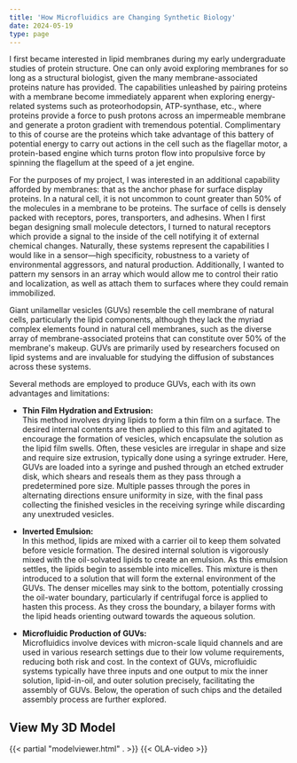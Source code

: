 ```yaml
---
title: 'How Microfluidics are Changing Synthetic Biology'
date: 2024-05-19
type: page
---
```

I first became interested in lipid membranes during my early undergraduate studies of protein structure. One can only avoid exploring membranes for so long as a structural biologist, given the many membrane-associated proteins nature has provided. The capabilities unleashed by pairing proteins with a membrane become immediately apparent when exploring energy-related systems such as proteorhodopsin, ATP-synthase, etc., where proteins provide a force to push protons across an impermeable membrane and generate a proton gradient with tremendous potential. Complimentary to this of course are the proteins which take advantage of this battery of potential energy to carry out actions in the cell such as the flagellar motor, a protein-based engine which turns proton flow into propulsive force by spinning the flagellum at the speed of a jet engine.

For the purposes of my project, I was interested in an additional capability afforded by membranes: that as the anchor phase for surface display proteins. In a natural cell, it is not uncommon to count greater than 50% of the molecules in a membrane to be proteins. The surface of cells is densely packed with receptors, pores, transporters, and adhesins. When I first began designing small molecule detectors, I turned to natural receptors which provide a signal to the inside of the cell notifying it of external chemical changes. Naturally, these systems represent the capabilities I would like in a sensor—high specificity, robustness to a variety of environmental aggressors, and natural production. Additionally, I wanted to pattern my sensors in an array which would allow me to control their ratio and localization, as well as attach them to surfaces where they could remain immobilized.

Giant unilamellar vesicles (GUVs) resemble the cell membrane of natural cells, particularly the lipid components, although they lack the myriad complex elements found in natural cell membranes, such as the diverse array of membrane-associated proteins that can constitute over 50% of the membrane's makeup. GUVs are primarily used by researchers focused on lipid systems and are invaluable for studying the diffusion of substances across these systems.

Several methods are employed to produce GUVs, each with its own advantages and limitations:

- **Thin Film Hydration and Extrusion:**  
  This method involves drying lipids to form a thin film on a surface. The desired internal contents are then applied to this film and agitated to encourage the formation of vesicles, which encapsulate the solution as the lipid film swells. Often, these vesicles are irregular in shape and size and require size extrusion, typically done using a syringe extruder. Here, GUVs are loaded into a syringe and pushed through an etched extruder disk, which shears and reseals them as they pass through a predetermined pore size. Multiple passes through the pores in alternating directions ensure uniformity in size, with the final pass collecting the finished vesicles in the receiving syringe while discarding any unextruded vesicles.

- **Inverted Emulsion:**  
  In this method, lipids are mixed with a carrier oil to keep them solvated before vesicle formation. The desired internal solution is vigorously mixed with the oil-solvated lipids to create an emulsion. As this emulsion settles, the lipids begin to assemble into micelles. This mixture is then introduced to a solution that will form the external environment of the GUVs. The denser micelles may sink to the bottom, potentially crossing the oil-water boundary, particularly if centrifugal force is applied to hasten this process. As they cross the boundary, a bilayer forms with the lipid heads orienting outward towards the aqueous solution.

- **Microfluidic Production of GUVs:**  
  Microfluidics involve devices with micron-scale liquid channels and are used in various research settings due to their low volume requirements, reducing both risk and cost. In the context of GUVs, microfluidic systems typically have three inputs and one output to mix the inner solution, lipid-in-oil, and outer solution precisely, facilitating the assembly of GUVs. Below, the operation of such chips and the detailed assembly process are further explored.

## View My 3D Model
{{< partial "modelviewer.html" . >}}
{{< OLA-video >}}